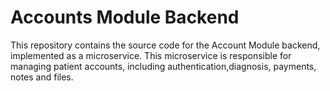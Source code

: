 # Accounts Module Backend
This repository contains the source code for the Account Module backend, implemented as a microservice. This microservice is responsible for managing patient accounts, including  authentication,diagnosis, payments, notes and files.



